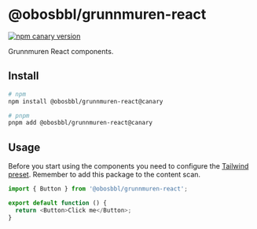 # @obosbbl/grunnmuren-react

[![npm canary version](https://img.shields.io/npm/v/@obosbbl%2Fgrunnmuren-react/canary.svg)](https://www.npmjs.com/package/@obosbbl/grunnmuren-react)

Grunnmuren React components.

## Install

```sh
# npm
npm install @obosbbl/grunnmuren-react@canary

# pnpm
pnpm add @obosbbl/grunnmuren-react@canary
```

## Usage

Before you start using the components you need to configure the [Tailwind preset](../tailwind/). Remember to add this package to the content scan.

```js
import { Button } from '@obosbbl/grunnmuren-react';

export default function () {
  return <Button>Click me</Button>;
}
```
